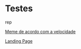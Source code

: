 # Testes
 rep

<html>
 <a href="https://alexaraujo10.github.io/Testes/modelo/modelo.html">Meme de acordo com a velocidade</a> <br>

 <a href="https://alexaraujo10.github.io/Testes/modelo/modelo05/landingpage.html">Landing Page</a>
 
 </html>